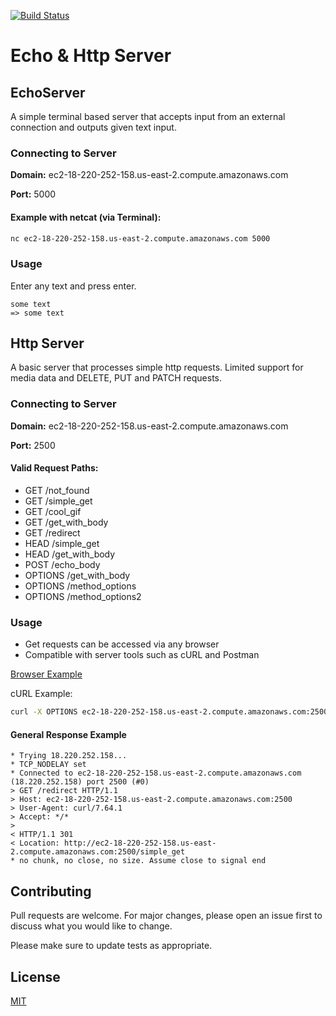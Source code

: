 [![Build Status](https://travis-ci.com/Naomi-Dennis/apprentice-echo-server.svg?branch=master)](https://travis-ci.com/Naomi-Dennis/apprentice-echo-server)

# Echo & Http Server

## EchoServer

A simple terminal based server that accepts input from an external connection and outputs given text input. 

### Connecting to Server 

**Domain:** ec2-18-220-252-158.us-east-2.compute.amazonaws.com

**Port:** 5000

#### Example with netcat (via Terminal):
```bash 
nc ec2-18-220-252-158.us-east-2.compute.amazonaws.com 5000
```

### Usage 

Enter any text and press enter. 

```
some text
=> some text 
```

## Http Server 

A basic server that processes simple http requests. Limited support for media data and DELETE, PUT and PATCH requests. 

### Connecting to Server  

**Domain:** ec2-18-220-252-158.us-east-2.compute.amazonaws.com

**Port:** 2500

#### Valid Request Paths:

* GET /not_found
* GET /simple_get
* GET /cool_gif
* GET /get_with_body
* GET /redirect
* HEAD /simple_get
* HEAD /get_with_body
* POST /echo_body
* OPTIONS /get_with_body
* OPTIONS /method_options
* OPTIONS /method_options2

### Usage 

* Get requests can be accessed via any browser 
* Compatible with server tools such as cURL and Postman 

[Browser Example](http://ec2-18-220-252-158.us-east-2.compute.amazonaws.com:2500/cool_gif)

cURL Example: 
```bash 
curl -X OPTIONS ec2-18-220-252-158.us-east-2.compute.amazonaws.com:2500/method_options
```



#### General Response Example

```
* Trying 18.220.252.158...
* TCP_NODELAY set
* Connected to ec2-18-220-252-158.us-east-2.compute.amazonaws.com (18.220.252.158) port 2500 (#0)
> GET /redirect HTTP/1.1
> Host: ec2-18-220-252-158.us-east-2.compute.amazonaws.com:2500
> User-Agent: curl/7.64.1
> Accept: */*
>
< HTTP/1.1 301
< Location: http://ec2-18-220-252-158.us-east-2.compute.amazonaws.com:2500/simple_get
* no chunk, no close, no size. Assume close to signal end
```




## Contributing
Pull requests are welcome. For major changes, please open an issue first to discuss what you would like to change.

Please make sure to update tests as appropriate.

## License
[MIT](https://choosealicense.com/licenses/mit/)
